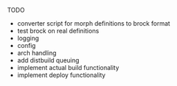 TODO
- converter script for morph definitions to brock format
- test brock on real definitions
- logging
- config
- arch handling
- add distbuild queuing
- implement actual build functionality
- implement deploy functionality
